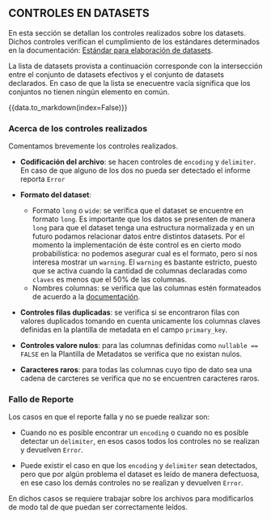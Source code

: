 

## CONTROLES EN DATASETS

En esta sección se detallan los controles realizados sobre los datasets. 
Dichos controles verifican el cumplimiento de los estándares determinados en la documentación: 
[Estándar para elaboración de datasets](https://docs.google.com/document/d/1vH59Akk1eZTb0m4wIyEdhyVV_rx2q8lg4bG5k2tJP20/edit?usp=sharing). 

La lista de datasets provista a continuación corresponde con la intersección entre el conjunto de 
datasets efectivos y el conjunto de datasets declarados. En caso de que la lista se enecuentre vacía
significa que los conjuntos no tienen ningún elemento en común.   

{{data.to_markdown(index=False)}}


### Acerca de los controles realizados

Comentamos brevemente los controles realizados. 

*   **Codificación del archivo**: se hacen controles de `encoding` y `delimiter`. En caso de que alguno de los dos no pueda ser detectado el informe reporta `Error`

*   **Formato del dataset**: 
    *   Formato `long` o `wide`: se verifica que el dataset se encuentre en formato `long`. Es importante que los datos se presenten de manera `long` para que el dataset tenga una estructura normalizada y en un futuro podamos relacionar datos entre distintos datasets. Por el momento la implementación de éste control es en cierto modo probabilística: no podemos asegurar cual es el formato, pero sí nos interesa mostrar un `warning`. El `warning` es bastante estricto, puesto que se activa cuando la cantidad de columnas declaradas como `claves` es menos que el 50% de las columnas. 
    *   Nombres columnas: se verifica que las columnas estén formateados de acuerdo a la [documentación]((https://docs.google.com/document/d/1vH59Akk1eZTb0m4wIyEdhyVV_rx2q8lg4bG5k2tJP20/edit?usp=sharing)). 


*   **Controles filas duplicadas**: se verifica si se encontraron filas con valores duplicados tomando en cuenta unicamente los columnas claves definidas en la plantilla de metadata  en el campo `primary_key`. 

*   **Controles valore nulos**: para las columnas definidas como `nullable == FALSE` en la Plantilla de Metadatos se verifica que no existan nulos. 

*   **Caracteres raros**: para todas las columnas cuyo tipo de dato sea una cadena de carcteres se verifica que no se encuentren caracteres raros. 

### Fallo de Reporte

Los casos en que el reporte falla y no se puede realizar son: 

*   Cuando no es posible encontrar un `encoding` o cuando no es posible detectar un `delimiter`, en esos casos todos los controles no se realizan y devuelven `Error`. 

*   Puede existir el caso en que los `encoding` y `delimiter` sean detectados, pero que por algún problema el dataset es leído de manera defectuosa, en ese caso los demás controles no se realizan y devuelven `Error`.

En dichos casos se requiere trabajar sobre los archivos para modificarlos de modo tal de que puedan ser correctamente leídos. 




